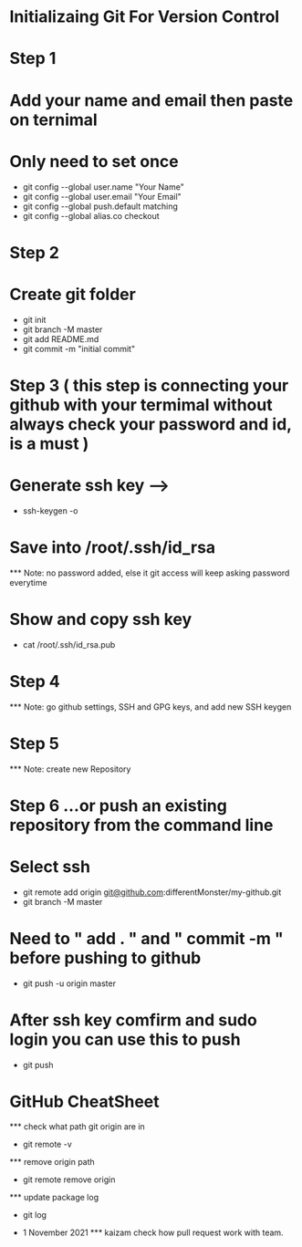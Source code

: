 # Initializaing Git For Version Control

# Step 1
# Add your name and email then paste on ternimal
# Only need to set once
* git config --global user.name "Your Name"
* git config --global user.email "Your Email"
* git config --global push.default matching
* git config --global alias.co checkout

# Step 2
# Create git folder
* git init
* git branch -M master
* git add README.md
* git commit -m "initial commit"

# Step 3 ( this step is connecting your github with your termimal without always check your password and id, is a must )
# Generate ssh key -->
* ssh-keygen -o
# Save into /root/.ssh/id_rsa
*** Note: no password added, else it git access will keep asking password everytime
# Show and copy ssh key
* cat /root/.ssh/id_rsa.pub

# Step 4
*** Note: go github settings, SSH and GPG keys, and add new SSH keygen

# Step 5
*** Note: create new Repository

# Step 6 …or push an existing repository from the command line
# Select ssh
* git remote add origin git@github.com:differentMonster/my-github.git
* git branch -M master
# Need to " add . "  and " commit -m " before pushing to github
* git push -u origin master
# After ssh key comfirm and sudo login you can use this to push
* git push


# GitHub CheatSheet
*** check what path git origin are in
* git remote -v

*** remove origin path
* git remote remove origin

*** update package log
* git log

- 1 November 2021
*** kaizam check how pull request work with team.
